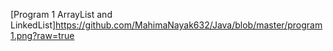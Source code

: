 [Program 1 ArrayList and LinkedList]https://github.com/MahimaNayak632/Java/blob/master/program1.png?raw=true
